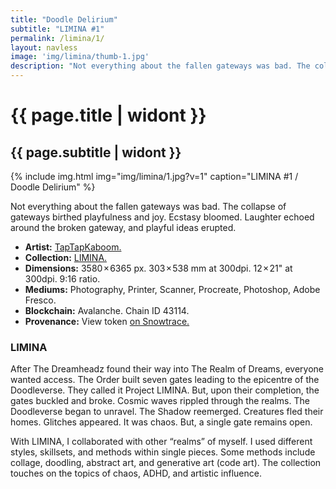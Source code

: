 ```yaml
---
title: "Doodle Delirium"
subtitle: "LIMINA #1"
permalink: /limina/1/
layout: navless
image: 'img/limina/thumb-1.jpg'
description: "Not everything about the fallen gateways was bad. The collapse of gateways birthed playfulness and joy. Ecstasy bloomed. Laughter echoed around the broken gateway, and playful ideas erupted."
---
```

# {{ page.title | widont }}
## {{ page.subtitle | widont }}

{% include img.html img="img/limina/1.jpg?v=1" caption="LIMINA #1 / Doodle Delirium" %}

Not everything about the fallen gateways was bad. The collapse of gateways birthed playfulness and joy. Ecstasy bloomed. Laughter echoed around the broken gateway, and playful ideas erupted.

- **Artist:** [TapTapKaboom.](https://www.taptapkaboom.com)
- **Collection:** [LIMINA.](https://www.taptapkaboom.com/limina)
- **Dimensions:** 3580 × 6365 px. 303 × 538 mm at 300dpi. 12 × 21" at 300dpi. 9:16 ratio.
- **Mediums:** Photography, Printer, Scanner, Procreate, Photoshop, Adobe Fresco.
- **Blockchain:** Avalanche. Chain ID 43114.
- **Provenance:** View token [on Snowtrace.](https://snowtrace.io/nft/0xE83DB7fA84Ca2D12B4dcb126659CC09d28F67931/1?chainId=43114)

### LIMINA
After The Dreamheadz found their way into The Realm of Dreams, everyone wanted access. The Order built seven gates leading to the epicentre of the Doodleverse. They called it Project LIMINA. But, upon their completion, the gates buckled and broke. Cosmic waves rippled through the realms. The Doodleverse began to unravel. The Shadow reemerged. Creatures fled their homes. Glitches appeared. It was chaos. But, a single gate remains open.

With LIMINA, I collaborated with other “realms” of myself. I used different styles, skillsets, and methods within single pieces. Some methods include collage, doodling, abstract art, and generative art (code art). The collection touches on the topics of chaos, ADHD, and artistic influence.
